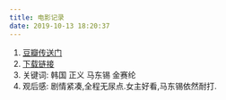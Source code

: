 ```yaml
---
title: 电影记录
date: 2019-10-13 18:20:37
---
```

1. [豆瓣传送门](https://movie.douban.com/subject/27091624/)
2. [下载链接](https://www.xl720.com/thunder/34624.html)
3. 关键词: 韩国 正义 马东锡 金赛纶
4. 观后感: 剧情紧凑,全程无尿点.女主好看,马东锡依然耐打.